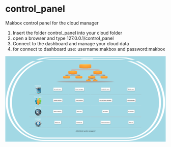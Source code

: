 # control_panel
Makbox control panel for the cloud manager

1) Insert the folder control_panel into your cloud folder </br>
2) open a browser and type 127.0.0.1/control_panel </br>
3) Connect to the dashboard and manage your cloud data </br>
4) for connect to dashboard use: username:makbox and password:makbox </br>


![Makbox_inside](control_panel.png) <br> <br>
